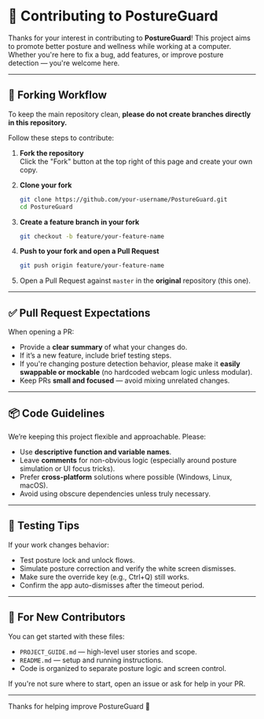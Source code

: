 # 🤝 Contributing to PostureGuard

Thanks for your interest in contributing to **PostureGuard**! This project aims to promote better posture and wellness while working at a computer. Whether you're here to fix a bug, add features, or improve posture detection — you're welcome here.

---

## 🚧 Forking Workflow

To keep the main repository clean, **please do not create branches directly in this repository.**

Follow these steps to contribute:

1. **Fork the repository**  
   Click the "Fork" button at the top right of this page and create your own copy.

2. **Clone your fork**
   ```bash
   git clone https://github.com/your-username/PostureGuard.git
   cd PostureGuard
   ```

3. **Create a feature branch in your fork**
   ```bash
   git checkout -b feature/your-feature-name
   ```

4. **Push to your fork and open a Pull Request**
   ```bash
   git push origin feature/your-feature-name
   ```

5. Open a Pull Request against `master` in the **original** repository (this one).

---

## ✅ Pull Request Expectations

When opening a PR:

- Provide a **clear summary** of what your changes do.
- If it’s a new feature, include brief testing steps.
- If you're changing posture detection behavior, please make it **easily swappable or mockable** (no hardcoded webcam logic unless modular).
- Keep PRs **small and focused** — avoid mixing unrelated changes.

---

## 📦 Code Guidelines

We’re keeping this project flexible and approachable. Please:

- Use **descriptive function and variable names**.
- Leave **comments** for non-obvious logic (especially around posture simulation or UI focus tricks).
- Prefer **cross-platform** solutions where possible (Windows, Linux, macOS).
- Avoid using obscure dependencies unless truly necessary.

---

## 🧪 Testing Tips

If your work changes behavior:

- Test posture lock and unlock flows.
- Simulate posture correction and verify the white screen dismisses.
- Make sure the override key (e.g., Ctrl+Q) still works.
- Confirm the app auto-dismisses after the timeout period.

---

## 🧠 For New Contributors

You can get started with these files:

- `PROJECT_GUIDE.md` — high-level user stories and scope.
- `README.md` — setup and running instructions.
- Code is organized to separate posture logic and screen control.

If you're not sure where to start, open an issue or ask for help in your PR.

---

Thanks for helping improve PostureGuard 🙌
